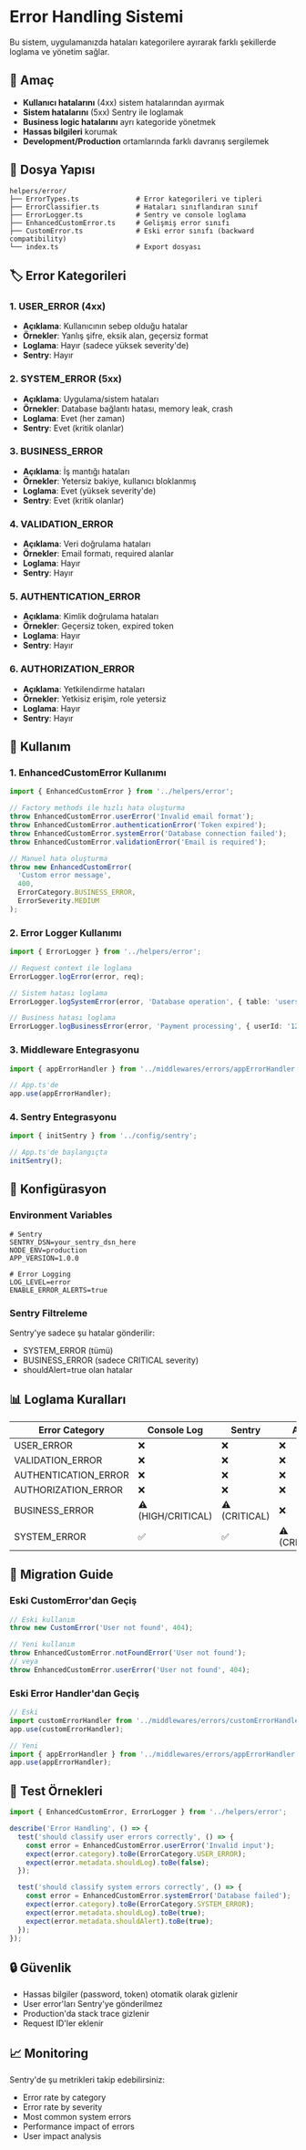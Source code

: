 # Error Handling Sistemi

Bu sistem, uygulamanızda hataları kategorilere ayırarak farklı şekillerde loglama ve yönetim sağlar.

## 🎯 Amaç

- **Kullanıcı hatalarını** (4xx) sistem hatalarından ayırmak
- **Sistem hatalarını** (5xx) Sentry ile loglamak
- **Business logic hatalarını** ayrı kategoride yönetmek
- **Hassas bilgileri** korumak
- **Development/Production** ortamlarında farklı davranış sergilemek

## 📁 Dosya Yapısı

```
helpers/error/
├── ErrorTypes.ts              # Error kategorileri ve tipleri
├── ErrorClassifier.ts         # Hataları sınıflandıran sınıf
├── ErrorLogger.ts             # Sentry ve console loglama
├── EnhancedCustomError.ts     # Gelişmiş error sınıfı
├── CustomError.ts             # Eski error sınıfı (backward compatibility)
└── index.ts                   # Export dosyası
```

## 🏷️ Error Kategorileri

### 1. USER_ERROR (4xx)

- **Açıklama**: Kullanıcının sebep olduğu hatalar
- **Örnekler**: Yanlış şifre, eksik alan, geçersiz format
- **Loglama**: Hayır (sadece yüksek severity'de)
- **Sentry**: Hayır

### 2. SYSTEM_ERROR (5xx)

- **Açıklama**: Uygulama/sistem hataları
- **Örnekler**: Database bağlantı hatası, memory leak, crash
- **Loglama**: Evet (her zaman)
- **Sentry**: Evet (kritik olanlar)

### 3. BUSINESS_ERROR

- **Açıklama**: İş mantığı hataları
- **Örnekler**: Yetersiz bakiye, kullanıcı bloklanmış
- **Loglama**: Evet (yüksek severity'de)
- **Sentry**: Evet (kritik olanlar)

### 4. VALIDATION_ERROR

- **Açıklama**: Veri doğrulama hataları
- **Örnekler**: Email formatı, required alanlar
- **Loglama**: Hayır
- **Sentry**: Hayır

### 5. AUTHENTICATION_ERROR

- **Açıklama**: Kimlik doğrulama hataları
- **Örnekler**: Geçersiz token, expired token
- **Loglama**: Hayır
- **Sentry**: Hayır

### 6. AUTHORIZATION_ERROR

- **Açıklama**: Yetkilendirme hataları
- **Örnekler**: Yetkisiz erişim, role yetersiz
- **Loglama**: Hayır
- **Sentry**: Hayır

## 🚀 Kullanım

### 1. EnhancedCustomError Kullanımı

```typescript
import { EnhancedCustomError } from '../helpers/error';

// Factory methods ile hızlı hata oluşturma
throw EnhancedCustomError.userError('Invalid email format');
throw EnhancedCustomError.authenticationError('Token expired');
throw EnhancedCustomError.systemError('Database connection failed');
throw EnhancedCustomError.validationError('Email is required');

// Manuel hata oluşturma
throw new EnhancedCustomError(
  'Custom error message',
  400,
  ErrorCategory.BUSINESS_ERROR,
  ErrorSeverity.MEDIUM
);
```

### 2. Error Logger Kullanımı

```typescript
import { ErrorLogger } from '../helpers/error';

// Request context ile loglama
ErrorLogger.logError(error, req);

// Sistem hatası loglama
ErrorLogger.logSystemError(error, 'Database operation', { table: 'users' });

// Business hatası loglama
ErrorLogger.logBusinessError(error, 'Payment processing', { userId: '123' });
```

### 3. Middleware Entegrasyonu

```typescript
import { appErrorHandler } from '../middlewares/errors/appErrorHandler';

// App.ts'de
app.use(appErrorHandler);
```

### 4. Sentry Entegrasyonu

```typescript
import { initSentry } from '../config/sentry';

// App.ts'de başlangıçta
initSentry();
```

## 🔧 Konfigürasyon

### Environment Variables

```env
# Sentry
SENTRY_DSN=your_sentry_dsn_here
NODE_ENV=production
APP_VERSION=1.0.0

# Error Logging
LOG_LEVEL=error
ENABLE_ERROR_ALERTS=true
```

### Sentry Filtreleme

Sentry'ye sadece şu hatalar gönderilir:

- SYSTEM_ERROR (tümü)
- BUSINESS_ERROR (sadece CRITICAL severity)
- shouldAlert=true olan hatalar

## 📊 Loglama Kuralları

| Error Category       | Console Log        | Sentry        | Alert         |
| -------------------- | ------------------ | ------------- | ------------- |
| USER_ERROR           | ❌                 | ❌            | ❌            |
| VALIDATION_ERROR     | ❌                 | ❌            | ❌            |
| AUTHENTICATION_ERROR | ❌                 | ❌            | ❌            |
| AUTHORIZATION_ERROR  | ❌                 | ❌            | ❌            |
| BUSINESS_ERROR       | ⚠️ (HIGH/CRITICAL) | ⚠️ (CRITICAL) | ❌            |
| SYSTEM_ERROR         | ✅                 | ✅            | ⚠️ (CRITICAL) |

## 🔄 Migration Guide

### Eski CustomError'dan Geçiş

```typescript
// Eski kullanım
throw new CustomError('User not found', 404);

// Yeni kullanım
throw EnhancedCustomError.notFoundError('User not found');
// veya
throw EnhancedCustomError.userError('User not found', 404);
```

### Eski Error Handler'dan Geçiş

```typescript
// Eski
import customErrorHandler from '../middlewares/errors/customErrorHandler';
app.use(customErrorHandler);

// Yeni
import { appErrorHandler } from '../middlewares/errors/appErrorHandler';
app.use(appErrorHandler);
```

## 🧪 Test Örnekleri

```typescript
import { EnhancedCustomError, ErrorLogger } from '../helpers/error';

describe('Error Handling', () => {
  test('should classify user errors correctly', () => {
    const error = EnhancedCustomError.userError('Invalid input');
    expect(error.category).toBe(ErrorCategory.USER_ERROR);
    expect(error.metadata.shouldLog).toBe(false);
  });

  test('should classify system errors correctly', () => {
    const error = EnhancedCustomError.systemError('Database failed');
    expect(error.category).toBe(ErrorCategory.SYSTEM_ERROR);
    expect(error.metadata.shouldLog).toBe(true);
    expect(error.metadata.shouldAlert).toBe(true);
  });
});
```

## 🔒 Güvenlik

- Hassas bilgiler (password, token) otomatik olarak gizlenir
- User error'ları Sentry'ye gönderilmez
- Production'da stack trace gizlenir
- Request ID'ler eklenir

## 📈 Monitoring

Sentry'de şu metrikleri takip edebilirsiniz:

- Error rate by category
- Error rate by severity
- Most common system errors
- Performance impact of errors
- User impact analysis
